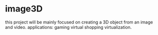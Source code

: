 # image3D
this project will be mainly focused on creating a 3D object from an image and video.
applications:
gaming 
virtual shopping
virtualization.

